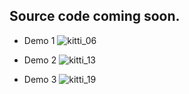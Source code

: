 ## Source code coming soon.
- Demo 1
![kitti_06](https://github.com/LvpengfeiNJ/HRVT-visual-tracking/blob/master/KITTI/kitti_06.gif)

- Demo 2
![kitti_13](https://github.com/LvpengfeiNJ/HRVT-visual-tracking/blob/master/KITTI/kitti_13.gif)

- Demo 3
![kitti_19](https://github.com/LvpengfeiNJ/HRVT-visual-tracking/blob/master/KITTI/kitti_19.gif)
